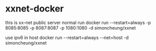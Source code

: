 # xxnet-docker

this is xx-net public server
normal run
docker run --restart=always -p 8085:8085 -p 8087:8087 -p 1080:1080 -d simoncheung/xxnet

use ipv6 in host
docker run --restart=always --net=host -d simoncheung/xxnet
